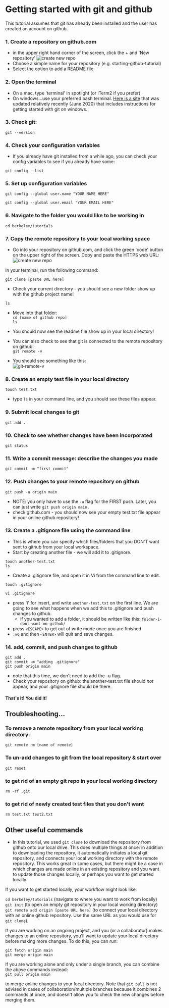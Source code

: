 # Getting started with git and github
This tutorial assumes that git has already been installed and the user has created an account on github. 

### 1. Create a repository on github.com
- in the upper right hand corner of the screen, click the + and 'New repository'
![create new repo](imgs/new-repo-screenshot.png)
- Choose a simple name for your repository (e.g. starting-github-tutorial)
- Select the option to add a README file

### 2. Open the terminal
- On a mac, type 'terminal' in spotlight (or iTerm2 if you prefer)
- On windows...use your preferred bash terminal. [Here is a site](https://www.computerhope.com/issues/ch001927.htm) that was updated relatively recently (June 2020) that includes instructions for getting started with git on windows. 

### 3. Check git:
`git --version`

### 4. Check your configuration variables
- If you already have git installed from a while ago, you can check your config variables to see if you already have some:  

`git config --list`

### 5. Set up configuration variables  

`git config --global user.name "YOUR NAME HERE"`  

`git config --global user.email "YOUR EMAIL HERE"`

### 6. Navigate to the folder you would like to be working in  

`cd berkeley/tutorials`

### 7. Copy the remote repository to your local working space  
- Go into your repository on github.com, and click the green 'code' button on the upper right of the screen. Copy and paste the HTTPS web URL:  
![create new repo](imgs/git-clone-screenshot.png)  

In your terminal, run the following command:  

`git clone [paste URL here]`  

- Check your current directory - you should see a new folder show up with the github project name!  

`ls`

- Move into that folder:  
`cd [name of github repo]`  
`ls`  

- You should now see the readme file show up in your local directory!  

- You can also check to see that git is connected to the remote repository on github:  
`git remote -v`  
- You should see something like this:  
![git-remote-v](imgs/git-remote-v.png)  

### 8. Create an empty test file in your local directory  
   
`touch test.txt`  

- type `ls` in your command line, and you should see these files appear. 

### 9. Submit local changes to git
`git add .`  

### 10. Check to see whether changes have been incorporated
`git status`  

### 11. Write a commit message: describe the changes you made
`git commit -m "first commit"`  

### 12. Push changes to your remote repository on github  

`git push -u origin main`  
- NOTE: you only have to use the `-u` flag for the FIRST push. Later, you can just write `git push origin main.`  
- check github.com - you should now see your empty test.txt file appear in your online github repository!  

### 13. Create a .gitignore file using the command line
- This is where you can specify which files/folders that you DON'T want sent to github from your local workspace.  
- Start by creating another file - we will add it to .gitignore.

`touch another-test.txt`  
`ls`  

- Create a .gitignore file, and open it in Vi from the command line to edit.  

`touch .gitignore`  

`vi .gitignore`  

- press 'i' for insert, and write `another-test.txt` on the first line. We are going to see what happens when we add this to .gitignore and push changes to github.
	- if you wanted to add a folder, it should be written like this: `folder-i-dont-want-on-github/`
- press `<ESCAPE>` to get out of write mode once you are finished
- `:wq` and then `<ENTER>` will quit and save changes.  

### 14. add, commit, and push changes to github  

`git add .`  
`git commit -m "adding .gitignore"`  
`git push origin main`   
- note that this time, we don't need to add the -u flag.
- Check your repository on github: the another-test.txt file should *not* appear, and your .gitignore file should be there.

#### That's it! You did it!

## Troubleshooting...
### To remove a remote repository from your local working directory:
`git remote rm [name of remote]`  

### To un-add changes to git from the local repository & start over
`git reset`

### to get rid of an empty git repo in your local working directory
`rm -rf .git`

### to get rid of newly created test files that you don't want
`rm test.txt test2.txt`

## Other useful commands
- In this tutorial, we used `git clone` to download the repository from github onto our local drive. This does multiple things at once: in addition to downloading the repository, it automatically initiates a local git repository, and connects your local working directory with the remote repository. This works great in some cases, but there might be a case in which changes are made online in an existing repository and you want to update those changes locally, or perhaps you want to get started locally. 

If you want to get started locally, your workflow might look like: 

`cd berkeley/tutorials` (navigate to where you want to work from locally)   
`git init` (to open an empty git repository in your local working directory)  
`git remote add origin [paste URL here]` (to connect your local directory with an online github repository. Use the same URL as you would use for `git clone`).  

If you are working on an ongoing project, and you (or a collaborator) makes changes to an online repository, you'll want to update your local directory before making more changes. To do this, you can run:  

`git fetch origin main`  
`git merge origin main`  

If you are working alone and only under a single branch, you can combine the above commands instead:  
`git pull origin main`  

to merge online changes to your local directory. Note that `git pull` is not advised in cases of collaboration/multiple branches because it combines 2 commands at once, and doesn't allow you to check the new changes before merging them.

